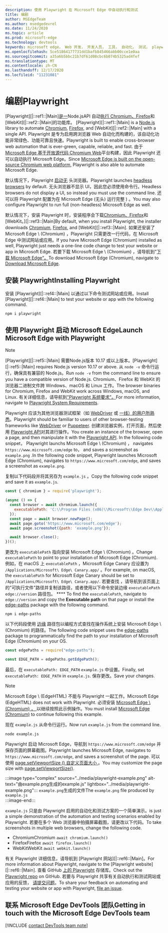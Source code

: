 ```yaml
---
description: 使用 Playwright 在 Microsoft Edge 中自动执行和测试
title: 编剧
author: MSEdgeTeam
ms.author: msedgedevrel
ms.date: 11/24/2020
ms.topic: article
ms.prod: microsoft-edge
ms.technology: devtools
keywords: microsoft edge， Web 开发， 开发人员， 工具， 自动化， 测试， playwright， 节点， javascript， npm
ms.openlocfilehash: 5ce51864177731dd1bafb845466abb00cce1e0aa
ms.sourcegitcommit: a35a6b5bbc21b7df61d08cbc6b074b5325ad4fef
ms.translationtype: MT
ms.contentlocale: zh-CN
ms.lasthandoff: 12/17/2020
ms.locfileid: "11231081"
---
```

# <span data-ttu-id="011d8-104">编剧</span><span class="sxs-lookup"><span data-stu-id="011d8-104">Playwright</span></span>  

<span data-ttu-id="011d8-105">[Playwright][|::ref1::|Main][是一][NodejsMain]Node.jsAPI 自动[执行 Chromium、Firefox][ChromiumHome]和[WebKit][|::ref2::|Main]的功能库。 [][FirefoxMain]</span><span class="sxs-lookup"><span data-stu-id="011d8-105">[Playwright][|::ref1::|Main] is a [Node.js][NodejsMain] library to automate [Chromium][ChromiumHome], [Firefox][FirefoxMain], and [WebKit][|::ref2::|Main] with a single API.</span></span>  <span data-ttu-id="011d8-106">Playwright 是专为启用跨浏览器 Web 自动化而构建的，该自动化功能非常绿色、功能可靠且快速。</span><span class="sxs-lookup"><span data-stu-id="011d8-106">Playwright is built to enable cross-browser web automation that is ever-green, capable, reliable, and fast.</span></span>  <span data-ttu-id="011d8-107">由于 [Microsoft Edge 基于开放源代码 Chromium Web][MicrosoftBlogsWindowsExperience20181206]平台构建，因此 Playwright 还可以自动执行 Microsoft Edge。</span><span class="sxs-lookup"><span data-stu-id="011d8-107">Since [Microsoft Edge is built on the open-source Chromium web platform][MicrosoftBlogsWindowsExperience20181206], Playwright is also able to automate Microsoft Edge.</span></span>  

<span data-ttu-id="011d8-108">默认情况下，Playwright [启动无][WikiHeadlessBrowser] 头浏览器。</span><span class="sxs-lookup"><span data-stu-id="011d8-108">Playwright launches [headless browsers][WikiHeadlessBrowser] by default.</span></span>  <span data-ttu-id="011d8-109">无头浏览器不显示 UI，因此您必须使用命令行。</span><span class="sxs-lookup"><span data-stu-id="011d8-109">Headless browsers do not display a UI, so instead you must use the command line.</span></span>  <span data-ttu-id="011d8-110">还可以将 Playwright 配置为在 Microsoft Edge (无头\) 运行完整 \) 。</span><span class="sxs-lookup"><span data-stu-id="011d8-110">You may also configure Playwright to run full \(non-headless\) Microsoft Edge as well.</span></span>  

<span data-ttu-id="011d8-111">默认情况下，安装 Playwright 时，安装程序会下载[Chromium、Firefox][ChromiumHome]和[][FirefoxMain][WebKit。][|::ref3::|Main]</span><span class="sxs-lookup"><span data-stu-id="011d8-111">By default, when you install Playwright, the installer downloads [Chromium][ChromiumHome], [Firefox][FirefoxMain], and [WebKit][|::ref3::|Main].</span></span>  <span data-ttu-id="011d8-112">如果还安装了 Microsoft Edge \ (Chromium\) ，Playwright 只需更改一行代码，在 Microsoft Edge 中测试网站或应用。</span><span class="sxs-lookup"><span data-stu-id="011d8-112">If you have Microsoft Edge \(Chromium\) installed as well, Playwright just needs a one-line code change to test your website or app in Microsoft Edge.</span></span>  <span data-ttu-id="011d8-113">若要下载 Microsoft Edge \ (Chromium\) ，请导航到"[下载 Microsoft Edge"。][MicrosoftEdgeDownload]</span><span class="sxs-lookup"><span data-stu-id="011d8-113">To download Microsoft Edge \(Chromium\), navigate to [Download Microsoft Edge][MicrosoftEdgeDownload].</span></span>  

## <span data-ttu-id="011d8-114">安装 Playwright</span><span class="sxs-lookup"><span data-stu-id="011d8-114">Installing Playwright</span></span>  

<span data-ttu-id="011d8-115">安装 [Playwright][|::ref4::|Main] 以通过以下命令测试网站或应用。</span><span class="sxs-lookup"><span data-stu-id="011d8-115">Install [Playwright][|::ref4::|Main] to test your website or app with the following command.</span></span>  

```shell
npm i playwright
```  

## <span data-ttu-id="011d8-116">使用 Playwright 启动 Microsoft Edge</span><span class="sxs-lookup"><span data-stu-id="011d8-116">Launch Microsoft Edge with Playwright</span></span>  

> [!NOTE]
> <span data-ttu-id="011d8-117">[Playwright][|::ref5::|Main] 需要Node.js版本 10.17 或以上版本。</span><span class="sxs-lookup"><span data-stu-id="011d8-117">[Playwright][|::ref5::|Main] requires Node.js version 10.17 or above.</span></span> <span data-ttu-id="011d8-118">从 `node -v` 命令行运行，确保具有兼容的 Node.js。</span><span class="sxs-lookup"><span data-stu-id="011d8-118">Run `node -v` from the command line to ensure you have a compatible version of Node.js.</span></span>  <span data-ttu-id="011d8-119">Chromium、Firefox 和 WebKit 的浏览器二进制文件跨 Windows、macOS 和 Linux 工作。</span><span class="sxs-lookup"><span data-stu-id="011d8-119">The browser binaries for Chromium, Firefox and WebKit work across Windows, macOS, and Linux.</span></span> <span data-ttu-id="011d8-120">有关详细信息，请导航到["Playwright 系统要求"。][PlaywrightSystemRequirements]</span><span class="sxs-lookup"><span data-stu-id="011d8-120">For more information, navigate to [Playwright System Requirements][PlaywrightSystemRequirements].</span></span>  

<span data-ttu-id="011d8-121">Playwright 应该为其他浏览器测试框架（如 [WebDriver][WebDriverChromiumMain] 或 [一线）的用户所熟悉][PuppeteerMain]。</span><span class="sxs-lookup"><span data-stu-id="011d8-121">Playwright should be familiar to users of other browser-testing frameworks like [WebDriver][WebDriverChromiumMain] or [Puppeteer][PuppeteerMain].</span></span>  <span data-ttu-id="011d8-122">创建浏览器实例，打开页面，然后使用 [Playwright API][PlaywrightAPIReference]对其进行操作。</span><span class="sxs-lookup"><span data-stu-id="011d8-122">You create an instance of the browser, open a page, and then manipulate it with the [Playwright API][PlaywrightAPIReference].</span></span>  <span data-ttu-id="011d8-123">In the following code snippet， Playwright launchs Microsoft Edge \ (Chromium\) ， navigates `https://www.microsoft.com/edge` to， and saves a screenshot as `example.png` .</span><span class="sxs-lookup"><span data-stu-id="011d8-123">In the following code snippet, Playwright launches Microsoft Edge \(Chromium\), navigates to `https://www.microsoft.com/edge`, and saves a screenshot as `example.png`.</span></span>  

<span data-ttu-id="011d8-124">复制以下代码段并将其另存为 `example.js` 。</span><span class="sxs-lookup"><span data-stu-id="011d8-124">Copy the following code snippet and save it as `example.js`.</span></span>  

```javascript
const { chromium } = require('playwright');

(async () => {
  const browser = await chromium.launch({
    executablePath: 'C:\\Program Files (x86)\\Microsoft\\Edge Dev\\Application\\msedge.exe'
  });
  const page = await browser.newPage();
  await page.goto('https://www.microsoft.com/edge');
  await page.screenshot({path: 'example.png'});

  await browser.close();
})();
```  

<span data-ttu-id="011d8-125">更改为 `executablePath` 指向安装 Microsoft Edge \ (Chromium\) 。</span><span class="sxs-lookup"><span data-stu-id="011d8-125">Change `executablePath` to point to your installation of Microsoft Edge \(Chromium\).</span></span>  <span data-ttu-id="011d8-126">例如，在 macOS 上 `executablePath` ，Microsoft Edge Canary 应设置为 `/Applications/Microsoft\ Edge\ Canary.app/` 。</span><span class="sxs-lookup"><span data-stu-id="011d8-126">For example, on macOS, the `executablePath` for Microsoft Edge Canary should be set to `/Applications/Microsoft\ Edge\ Canary.app/`.</span></span>  <span data-ttu-id="011d8-127">若要查找 ，请导航到该页面上的"可执行文件"路径并复制该路径，或者使用以下命令安装边缘 `executablePath` `edge://version` 路径包。 \*\*\*\* [][npmEdgePaths]</span><span class="sxs-lookup"><span data-stu-id="011d8-127">To find the `executablePath`, navigate to `edge://version` and copy the **Executable path** on that page or install the [edge-paths][npmEdgePaths] package with the following command.</span></span>  

```shell
npm i edge-paths
```  

<span data-ttu-id="011d8-128">以下代码段使用 [边缘][npmEdgePaths] 路径包以编程方式查找在操作系统上安装 Microsoft Edge \ (Chromium\) 的路径。</span><span class="sxs-lookup"><span data-stu-id="011d8-128">The following code snippet uses the [edge-paths][npmEdgePaths] package to programmatically find the path to your installation of Microsoft Edge \(Chromium\) on your OS.</span></span>  

```javascript
const edgePaths = require("edge-paths");

const EDGE_PATH = edgePaths.getEdgePath();
```  

<span data-ttu-id="011d8-129">最后，在 `executablePath: EDGE_PATH` `example.js` 中设置。</span><span class="sxs-lookup"><span data-stu-id="011d8-129">Finally, set `executablePath: EDGE_PATH` in `example.js`.</span></span>  <span data-ttu-id="011d8-130">保存更改。</span><span class="sxs-lookup"><span data-stu-id="011d8-130">Save your changes.</span></span>  

> [!NOTE]
> <span data-ttu-id="011d8-131">Microsoft Edge \ (EdgeHTML\) 不能与 Playwright 一起工作。</span><span class="sxs-lookup"><span data-stu-id="011d8-131">Microsoft Edge \(EdgeHTML\) does not work with Playwright.</span></span>  <span data-ttu-id="011d8-132">必须安装 [Microsoft Edge \ (Chromium\) ， ][MicrosoftEdgeDownload] 以继续按照此示例操作。</span><span class="sxs-lookup"><span data-stu-id="011d8-132">You must install [Microsoft Edge \(Chromium\)][MicrosoftEdgeDownload] to continue following this example.</span></span>  

<span data-ttu-id="011d8-133">现在 `example.js` 从命令行运行。</span><span class="sxs-lookup"><span data-stu-id="011d8-133">Now run `example.js` from the command line.</span></span>  

```shell
node example.js
```  

<span data-ttu-id="011d8-134">Playwright 启动 Microsoft Edge，导航到 `https://www.microsoft.com/edge` 并保存页面的屏幕截图。</span><span class="sxs-lookup"><span data-stu-id="011d8-134">Playwright launches Microsoft Edge, navigates to `https://www.microsoft.com/edge`, and saves a screenshot of the page.</span></span>  <span data-ttu-id="011d8-135">可以使用 [page.setViewportSize () 自定义页面大小 ][PlaywrightAPIPageSetViewport]。</span><span class="sxs-lookup"><span data-stu-id="011d8-135">You may customize the page size with [page.setViewportSize()][PlaywrightAPIPageSetViewport].</span></span>  

:::image type="complex" source="../media/playwright-example.png" alt-text="由example.png生成的example.js" lightbox="../media/playwright-example.png":::
    <span data-ttu-id="011d8-137">`example.png`生成的文件</span><span class="sxs-lookup"><span data-stu-id="011d8-137">The `example.png` file produced by</span></span> `example.js`  
:::image-end:::  

`example.js` <span data-ttu-id="011d8-138">只是由 Playwright 启用的自动化和测试方案的一个简单演示。</span><span class="sxs-lookup"><span data-stu-id="011d8-138">is just a simple demonstration of the automation and testing scenarios enabled by Playwright.</span></span>  <span data-ttu-id="011d8-139">若要在多个 Web 浏览器中拍摄屏幕截图，请更改以下代码。</span><span class="sxs-lookup"><span data-stu-id="011d8-139">To take screenshots in multiple web browsers, change the following code.</span></span>  

*   <span data-ttu-id="011d8-140">Chromium</span><span class="sxs-lookup"><span data-stu-id="011d8-140">Chromium</span></span>  `await chromium.launch()`  
*   <span data-ttu-id="011d8-141">Firefox</span><span class="sxs-lookup"><span data-stu-id="011d8-141">Firefox</span></span>  `await firefox.launch()`  
*   <span data-ttu-id="011d8-142">WebKit</span><span class="sxs-lookup"><span data-stu-id="011d8-142">WebKit</span></span>  `await webkit.launch()`  

<span data-ttu-id="011d8-143">有关 Playwright 详细信息，请导航到 [Playwright 网站][|::ref6::|Main]。</span><span class="sxs-lookup"><span data-stu-id="011d8-143">For more information about Playwright, navigate to the [Playwright website][|::ref6::|Main].</span></span>  <span data-ttu-id="011d8-144">查看 GitHub  [上的 Playwright][PlaywrightRepo] 存储库。</span><span class="sxs-lookup"><span data-stu-id="011d8-144">Check out the  [Playwright repo][PlaywrightRepo] on GitHub.</span></span>  <span data-ttu-id="011d8-145">若要与 Playwright 共享有关自动执行和测试网站或应用的反馈， [请提交问题][PlaywrightRepoNewIssue]。</span><span class="sxs-lookup"><span data-stu-id="011d8-145">To share your feedback on automating and testing your website or app with Playwright, [file an issue][PlaywrightRepoNewIssue].</span></span>  

## <span data-ttu-id="011d8-146">联系 Microsoft Edge DevTools 团队</span><span class="sxs-lookup"><span data-stu-id="011d8-146">Getting in touch with the Microsoft Edge DevTools team</span></span>  

[!INCLUDE [contact DevTools team note](../devtools-guide-chromium/includes/contact-devtools-team-note.md)]  

<!-- links -->  

[WebdriverChromiumMain]: ../webdriver-chromium/index.md "WebDriver (Chromium) |Microsoft Docs"  
[PuppeteerMain]: ../puppeteer/index.md "百利器 |Microsoft Docs"  

[MicrosoftBlogsWindowsExperience20181206]: https://blogs.windows.com/windowsexperience/2018/12/06/microsoft-edge-making-the-web-better-through-more-open-source-collaboration "Microsoft Edge：通过更多开放源代码协作改善 Web |Microsoft 体验博客"  

[MicrosoftEdgeDownload]: https://microsoft.com/edge "下载 Microsoft Edge"  

[ChromiumHome]: https://www.chromium.org/Home "Chromium |Chromium 项目"  

[FirefoxMain]: https://www.mozilla.org/firefox "Mozilla Firefox"  

[NodejsMain]: https://nodejs.org "Node.js"  

[npmEdgePaths]: https://www.npmjs.com/package/edge-paths "edge-paths |npm"  

[PlaywrightMain]: https://playwright.dev "Playwright"  
[PlaywrightAPIReference]: https://playwright.dev#?path=docs/api.md "Playwright API 参考"  
[PlaywrightAPIPageSetViewport]: https://playwright.dev#?path=docs%2Fapi.md&q=pagesetviewportsizeviewportsize "page.setViewportSize (viewportSize) |Playwright API 参考"    
[PlaywrightSystemRequirements]: https://playwright.dev#?path=docs/intro.md&q=system-requirements "Playwright 系统要求"  

[PlaywrightRepo]: https://github.com/microsoft/playwright "Playwright |GitHub"  
[PlaywrightRepoNewIssue]: https://github.com/microsoft/playwright/issues/new/choose "Playwright 存储库的新问题 |GitHub"  

[WebKitMain]: https://webkit.org "WebKit"  

[WikiHeadlessBrowser]: https://en.wikipedia.org/wiki/Headless_browser "无头浏览器 |Wikipedia"  
